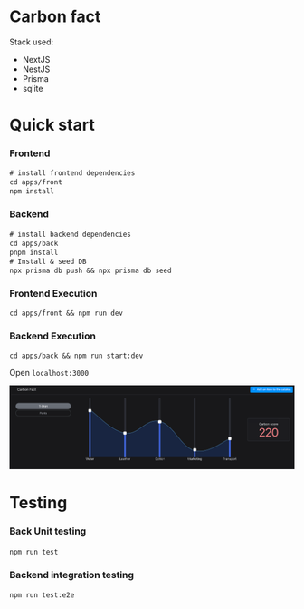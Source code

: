 # Carbon fact

Stack used:

- NextJS
- NestJS
- Prisma
- sqlite

# Quick start

### Frontend

```
# install frontend dependencies
cd apps/front
npm install
```

### Backend

```
# install backend dependencies
cd apps/back
pnpm install
# Install & seed DB
npx prisma db push && npx prisma db seed
```

### Frontend Execution

```
cd apps/front && npm run dev
```

### Backend Execution

```
cd apps/back && npm run start:dev
```

Open `localhost:3000`

![testImage](./SCR-20230910-trpq.png)

# Testing

### Back Unit testing

`npm run test`

### Backend integration testing

`npm run test:e2e`

